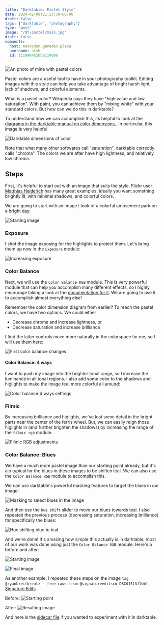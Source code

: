 ```yaml
---
title: "Darktable: Pastel Style"
date: 2024-02-09T21:23:30-06:00
draft: false
tags: ["darktable", "photography"]
type: "post"
image: "/dt-pastel/main.jpg"
draft: false
comments:
  host: mastodon.gamedev.place
  username: nish
  id: 111848462658114096
---
```


![An photo of mine with pastel colors](/dt-pastel/main.jpg)

Pastel colors are a useful tool to have in your photography toolkit. Editing images with this style can help you take advantage of
bright harsh light, lack of shadows, and colorful elements. 

What is a pastel color? Wikipedia says they have "high value and low saturation". With paint, you can achieve them by "mixing white" with your standard colors. But how can we do this in darktable?

To understand how we can accomplish this, its helpful to look at the [diagrams in the darktable manual on color dimensions.](https://docs.darktable.org/usermanual/development/en/special-topics/color-management/color-dimensions/). In particular, this image is very helpful:

![Darktable dimensions of color](https://docs.darktable.org/usermanual/development/en/special-topics/color-management/color-dimensions/lightness-chroma-to-brilliance-saturation.png)

Note that what many other softwares call "saturation", darktable correctly calls "chroma". The colors we are after have high lightness, and relatively low chroma. 

## Steps

First, it's helpful to start out with an image that suits the style. Flickr user [Matthias Heiderich](https://www.flickr.com/photos/weirdandwired/) has many great examples. Ideally you want something brightly lit, with minimal shadows, and colorful colors.

We are going to start with an image I took of a colorful amusement park on a bright day:

![Starting image](/dt-pastel/start.jpg)

### Exposure

I shot the image exposing for the highlights to protect them. Let's bring them up now in the `Exposure` module:

![Increasing exposure](/dt-pastel/exposure.jpg)


### Color Balance

Next, we will use the `Color Balance RGB` module. This is very powerful module that can help you accomplish many different effects, so
I highly encourage taking a look at the [documentation for it](https://docs.darktable.org/usermanual/development/en/module-reference/processing-modules/color-balance-rgb/). We are going to use it to accomplish almost everything else!

Remember the color dimension diagram from earlier? To reach the pastel colors, we have two options. We could either

 - Decrease chroma and increase lightness, or
 - Decrease saturation and increase brilliance

I find the latter controls move more naturally in the colorspace for me, so I will use them here:

![First color balance changes](/dt-pastel/cb1.jpg)

#### Color Balance: 4 ways

I want to push my image into the brighter tonal range, so I increase the luminance in all tonal regions. I also add some color to the shadows and higlights to make the image feel more colorful all around:

![Color balance 4 ways settings.](/dt-pastel/cb2.jpg)

### Filmic

By increasing brilliance and higlights, we've lost some detail in the bright parts near the center of the ferris wheel. But, we can easily reign those higlights in (and further brighten the shadows) by increasing the range of the `filmic rgb` module.

![Filmic RGB adjustments](/dt-pastel/filmic.jpg)

### Color Balance: Blues

We have a much more pastel image than our starting point already, but it's alo typical for the blues in these images to be shiften teal. We can also use the `Color Balance RGB` module to accomplish this.

We can use darktable's powerful masking features to target the blues in our image:

![Masking to select blues in the image](/dt-pastel/mask.jpg)

And then use the `hue shift` slider to move our blues towards teal. I also repeated the previous process (decreasing saturation, increasing brilliance) for specifically the blues:

![Hue shifting blue to teal](/dt-pastel/blue.jpg)

And we're done! It's amazing how simple this actually is in darktable, most of our work was done using just the `Color Balance RGB` module. Here's a before and after:

![Starting image](/dt-pastel/main_start.jpg)

![Final image](/dt-pastel/main.jpg)

As another example, I repeated these steps on the image `tag @ryanbreitkreutz - free raws from @signatureeditsco DSC01513` from [Signature Edits](https://www.signatureedits.com/free-raw-photos/).

Before:
![Starting point](/dt-pastel/sig_start.jpg)

After:
![Resulting image](/dt-pastel/sig_result.jpg)

And here is the [sidecar file](/dt-pastel/tag_@ryanbreitkreutz_free_raws_from_signatureeditsco_DSC01513.ARW.xmp) if you wanted to experiment with it in darktable.


